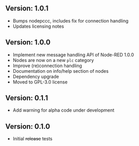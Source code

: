 Version: 1.0.1
------------
 - Bumps nodepccc, includes fix for connection handling
 - Updates licensing notes

Version: 1.0.0
------------
 - Implement new message handling API of Node-RED 1.0.0
 - Nodes are now on a new `plc` category
 - Improve (re)connection handling
 - Documentation on info/help section of nodes
 - Dependency upgrade
 - Moved to GPL-3.0 license

Version: 0.1.1
------------
- Add warning for alpha code under development

Version: 0.1.0
------------
- Initial ~~release~~ tests
